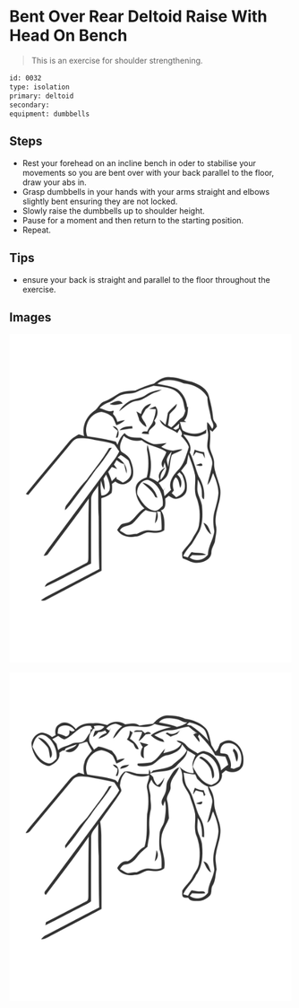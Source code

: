 # Bent Over Rear Deltoid Raise With Head On Bench

> This is an exercise for shoulder strengthening.

``` 
id: 0032 
type: isolation 
primary: deltoid 
secondary:  
equipment: dumbbells 
``` 


## Steps


 - Rest your forehead on an incline bench in oder to stabilise your movements so you are bent over with your back parallel to the floor, draw your abs in.
 - Grasp dumbbells in your hands with your arms straight and elbows slightly bent ensuring they are not locked.
 - Slowly raise the dumbbells up to shoulder height.
 - Pause for a moment and then return to the starting position.
 - Repeat.

## Tips


 - ensure your back is straight and parallel to the floor throughout the exercise.

## Images

![](./../svg/0032-relaxation.svg "")

![](./../svg/0032-tension.svg "")

